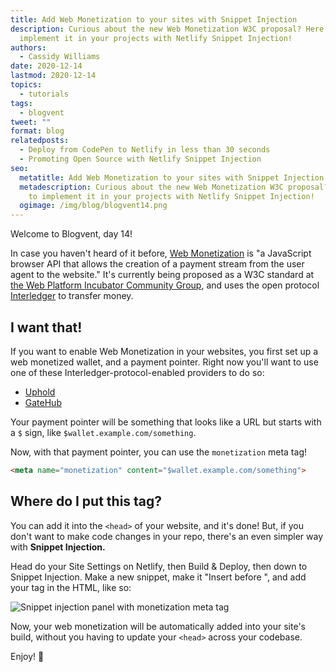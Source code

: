 ```yaml
---
title: Add Web Monetization to your sites with Snippet Injection
description: Curious about the new Web Monetization W3C proposal? Here's how to
  implement it in your projects with Netlify Snippet Injection!
authors:
  - Cassidy Williams
date: 2020-12-14
lastmod: 2020-12-14
topics:
  - tutorials
tags:
  - blogvent
tweet: ""
format: blog
relatedposts:
  - Deploy from CodePen to Netlify in less than 30 seconds
  - Promoting Open Source with Netlify Snippet Injection
seo:
  metatitle: Add Web Monetization to your sites with Snippet Injection
  metadescription: Curious about the new Web Monetization W3C proposal? Here's how
    to implement it in your projects with Netlify Snippet Injection!
  ogimage: /img/blog/blogvent14.png
---
```

Welcome to Blogvent, day 14!

In case you haven't heard of it before, [Web Monetization](https://webmonetization.org/) is "a JavaScript browser API that allows the creation of a payment stream from the user agent to the website." It's currently being proposed as a W3C standard at  [the Web Platform Incubator Community Group](https://discourse.wicg.io/t/proposal-web-monetization-a-new-revenue-model-for-the-web/3785), and uses the open protocol [Interledger](https://interledger.org/) to transfer money.

## I want that!

If you want to enable Web Monetization in your websites, you first set up a web monetized wallet, and a payment pointer. Right now you'll want to use one of these Interledger-protocol-enabled providers to do so:

* [Uphold](https://uphold.com/)
* [GateHub](https://gatehub.net/)

Your payment pointer will be something that looks like a URL but starts with a `$` sign, like `$wallet.example.com/something`.

Now, with that payment pointer, you can use the `monetization` meta tag!

```html
<meta name="monetization" content="$wallet.example.com/something">
```

## Where do I put this tag?

You can add it into the `<head>` of your website, and it's done! But, if you don't want to make code changes in your repo, there's an even simpler way with **Snippet Injection.**

Head do your Site Settings on Netlify, then Build & Deploy, then down to Snippet Injection. Make a new snippet, make it "Insert before </head>", and add your tag in the HTML, like so:

![Snippet injection panel with monetization meta tag](/img/blog/snippetmonetization.png "Snippet injection panel with monetization meta tag")

Now, your web monetization will be automatically added into your site's build, without you having to update your `<head>` across your codebase.

Enjoy! 🤑
